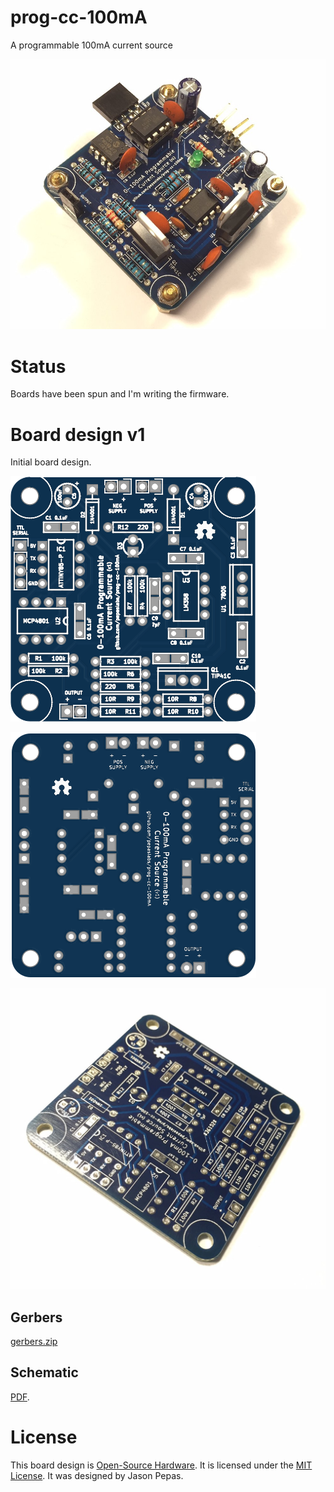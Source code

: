 # prog-cc-100mA
A programmable 100mA current source

![](.media/IMG_1278.JPG)

# Status

Boards have been spun and I'm writing the firmware.

# Board design v1

Initial board design.

![](kicad/releases/v1/top.png)

![](kicad/releases/v1/bottom.png)

![](.media/IMG_1271.JPG)

## Gerbers

[gerbers.zip](kicad/releases/v1/gerbers.zip)

## Schematic

[PDF](kicad/releases/v1/prog-cc-100mA-schematic.pdf).

# License

This board design is [Open-Source Hardware](http://www.oshwa.org/definition/).  It is licensed under the [MIT License](http://opensource.org/licenses/MIT).  It was designed by Jason Pepas.
